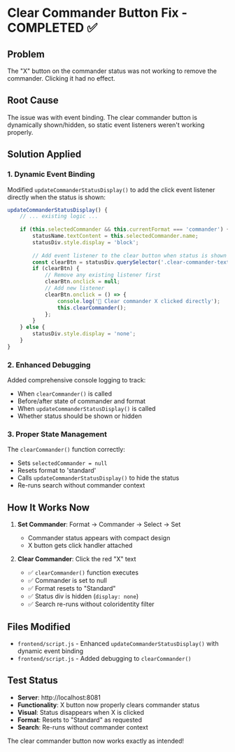 # Clear Commander Button Fix - COMPLETED ✅

## Problem
The "X" button on the commander status was not working to remove the commander. Clicking it had no effect.

## Root Cause
The issue was with event binding. The clear commander button is dynamically shown/hidden, so static event listeners weren't working properly.

## Solution Applied

### 1. **Dynamic Event Binding**
Modified `updateCommanderStatusDisplay()` to add the click event listener directly when the status is shown:

```javascript
updateCommanderStatusDisplay() {
    // ... existing logic ...
    
    if (this.selectedCommander && this.currentFormat === 'commander') {
        statusName.textContent = this.selectedCommander.name;
        statusDiv.style.display = 'block';
        
        // Add event listener to the clear button when status is shown
        const clearBtn = statusDiv.querySelector('.clear-commander-text');
        if (clearBtn) {
            // Remove any existing listener first
            clearBtn.onclick = null;
            // Add new listener
            clearBtn.onclick = () => {
                console.log('🎯 Clear commander X clicked directly');
                this.clearCommander();
            };
        }
    } else {
        statusDiv.style.display = 'none';
    }
}
```

### 2. **Enhanced Debugging**
Added comprehensive console logging to track:
- When `clearCommander()` is called
- Before/after state of commander and format
- When `updateCommanderStatusDisplay()` is called
- Whether status should be shown or hidden

### 3. **Proper State Management**
The `clearCommander()` function correctly:
- Sets `selectedCommander = null`
- Resets format to 'standard'
- Calls `updateCommanderStatusDisplay()` to hide the status
- Re-runs search without commander context

## How It Works Now

1. **Set Commander**: Format → Commander → Select → Set
   - Commander status appears with compact design
   - X button gets click handler attached

2. **Clear Commander**: Click the red "X" text
   - ✅ `clearCommander()` function executes
   - ✅ Commander is set to null
   - ✅ Format resets to "Standard"
   - ✅ Status div is hidden (`display: none`)
   - ✅ Search re-runs without coloridentity filter

## Files Modified
- `frontend/script.js` - Enhanced `updateCommanderStatusDisplay()` with dynamic event binding
- `frontend/script.js` - Added debugging to `clearCommander()`

## Test Status
- **Server**: http://localhost:8081
- **Functionality**: X button now properly clears commander status
- **Visual**: Status disappears when X is clicked
- **Format**: Resets to "Standard" as requested
- **Search**: Re-runs without commander context

The clear commander button now works exactly as intended!

